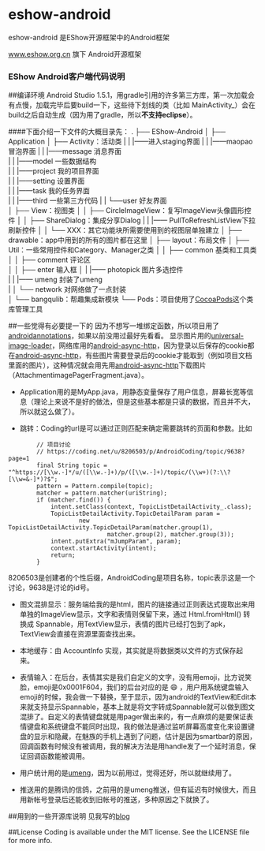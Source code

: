 # eshow-android
eshow-android 是EShow开源框架中的Android框架

www.eshow.org.cn 旗下 Android开源框架

### EShow Android客户端代码说明

##编译环境
Android Studio 1.5.1，用gradle引用的许多第三方库，第一次加载会有点慢，加载完毕后要build一下，这些待下划线的类（比如 MainActivity_）会在build之后自动生成（因为用了gradle，所以**不支持eclipse**）。

####下面介绍一下文件的大概目录先：
  .
    ├── EShow-Android
    │   ├── Application
    │   ├── Activity：活动类
    |   |   |——进入staging界面 
    |   |   |——maopao 冒泡界面
    |   |   |——message 消息界面  
    |   |   |——model 一些数据结构  
    |   |   |——project 我的项目界面  
    |   |   |——setting 设置界面  
    |   |   |——task 我的任务界面  
    |   |   |——third 一些第三方代码 
    |   |   └──user 好友界面  
    │   ├── View：视图类
    │   │   ├── CircleImageView：复写ImageView头像圆形控件
    │   │   ├── ShareDialog：集成分享Dialog
    |   |   |—— PullToRefreshListView下拉刷新控件
    │   │   └── XXX：其它功能块所需要使用到的视图层单独建立
    │   ├── drawable：app中用到的所有的图片都在这里
    │   ├── layout：布局文件
    │   ├── Util：一些常用控件和Category、Manager之类
    │   │   ├── common 基类和工具类 
    │   │   ├── comment 评论区  
    │   │   ├── enter 输入框 
    │   |   |—— photopick 图片多选控件  
    |   |   |—— umeng 封装了umeng  
    |   │   └── network 对网络做了一点封装  
    │   └── bangqulib：帮趣集成新模块
    └── Pods：项目使用了[CocoaPods](http://code4app.com/article/cocoapods-install-usage)这个类库管理工具


##一些觉得有必要提一下的
因为不想写一堆绑定函数，所以项目用了 [androidannotations](https://github.com/excilys/androidannotations)，如果以前没用过最好先看看。
显示图片用的[universal-image-loader](https://github.com/nostra13/Android-Universal-Image-Loader)，网络库用的[android-async-http](https://github.com/loopj/android-async-http)，因为登录以后保存的cookie都在[android-async-http](https://github.com/loopj/android-async-http)，有些图片需要登录后的cookie才能取到（例如项目文档里面的图片），这种情况就会用先用[android-async-http](https://github.com/loopj/android-async-http)下载图片（AttachmentimagePagerFragment.java）。

- Application用的是MyApp.java，用静态变量保存了用户信息，屏幕长宽等信息（理论上来说不是好的做法，但是这些基本都是只读的数据，而且并不大，所以就这么做了）。

- 跳转：Coding的url是可以通过正则匹配来确定需要跳转的页面和参数。比如

```
        // 项目讨论
        // https://coding.net/u/8206503/p/AndroidCoding/topic/9638?page=1
        final String topic = "^https://[\\w.-]*/u/([\\w.-]+)/p/([\\w.-]+)/topic/(\\w+)(?:\\?[\\w=&-]*)?$";
        pattern = Pattern.compile(topic);
        matcher = pattern.matcher(uriString);
        if (matcher.find()) {
            intent.setClass(context, TopicListDetailActivity_.class);
            TopicListDetailActivity.TopicDetailParam param =
                    new TopicListDetailActivity.TopicDetailParam(matcher.group(1),
                            matcher.group(2), matcher.group(3));
            intent.putExtra("mJumpParam", param);
            context.startActivity(intent);
            return;
        }
```
8206503是创建者的个性后缀，AndroidCoding是项目名称，topic表示这是一个讨论，9638是讨论的id号。


- 图文混排显示：服务端给我的是html，图片的链接通过正则表达式提取出来用单独的ImageView显示，文字和表情则保留下来，通过 Html.fromHtml() 转换成 Spannable，用TextView显示，表情的图片已经打包到了apk，TextView会直接在资源里面查找出来。

- 本地缓存：由 AccountInfo 实现，其实就是将数据类以文件的方式保存起来。

- 表情输入：在后台，表情其实是我们自定义的文字，没有用emoji，比方说笑脸，emoji是0x0001F604，我们的后台对应的是 :smile: ，用户用系统键盘输入emoji的时候，我会做一下替换，至于显示，因为android的TextView和Edit本来就支持显示Spannable，基本上就是将文字转成Spannable就可以做到图文混排了。自定义的表情键盘就是用pager做出来的，有一点麻烦的是要保证表情键盘和系统键盘不能同时出现，我的做法是通过监听屏幕高度变化来设置键盘的显示和隐藏，在魅族的手机上遇到了问题，估计是因为smartbar的原因，回调函数有时候没有被调用，我的解决方法是用handle发了一个延时消息，保证回调函数能被调用。

- 用户统计用的是[umeng](http://www.umeng.com/)，因为以前用过，觉得还好，所以就继续用了。

- 推送用的是腾讯的信鸽，之前用的是umeng推送，但有延迟有时候很大，而且用新帐号登录后还能收到旧帐号的推送，多种原因之下就换了。

##用到的一些开源库说明
见我写的[blog](http://blog.coding.net/blog/android-open-source-library)

##License
Coding is available under the MIT license. See the LICENSE file for more info.
